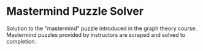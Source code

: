 # Mastermind Puzzle Solver
Solution to the "mastermind" puzzle introduced in the graph theory course. Mastermind puzzles provided by instructors are scraped and solved to completion.  
